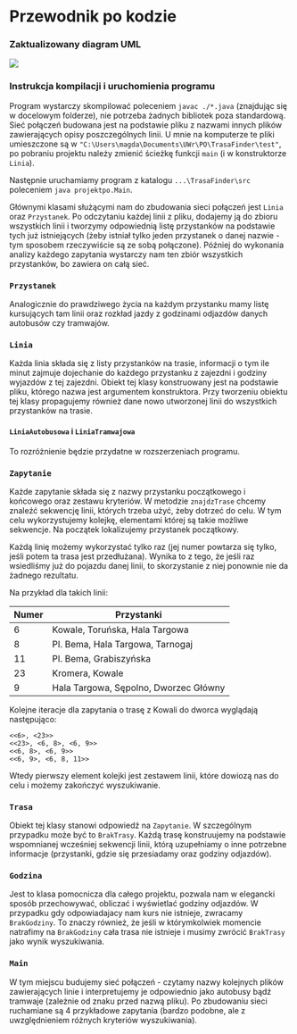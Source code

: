 # Przewodnik po kodzie

### Zaktualizowany diagram UML

![](https://i.imgur.com/sFSB91s.jpg)

### Instrukcja kompilacji i uruchomienia programu

Program wystarczy skompilować poleceniem `javac ./*.java` (znajdując się w docelowym folderze), nie potrzeba żadnych bibliotek poza standardową. Sieć połączeń budowana jest na podstawie pliku z nazwami innych plików zawierających opisy poszczególnych linii. U mnie na komputerze te pliki umieszczone są w `"C:\Users\magda\Documents\UWr\PO\TrasaFinder\test"`, po pobraniu projektu należy zmienić ścieżkę funkcji `main` (i w konstruktorze `Linia`).

Następnie uruchamiamy program z katalogu `...\TrasaFinder\src` poleceniem `java projektpo.Main`.

Głównymi klasami służącymi nam do zbudowania sieci połączeń jest `Linia` oraz `Przystanek`. Po odczytaniu każdej linii z pliku, dodajemy ją do zbioru wszystkich linii i tworzymy odpowiednią listę przystanków na podstawie tych już istniejących (żeby istniał tylko jeden przystanek o danej nazwie - tym sposobem rzeczywiście są ze sobą połączone). Później do wykonania analizy każdego zapytania wystarczy nam ten zbiór wszystkich przystanków, bo zawiera on całą sieć.

### `Przystanek`

Analogicznie do prawdziwego życia na każdym przystanku mamy listę kursujących tam linii oraz rozkład jazdy z godzinami odjazdów danych autobusów czy tramwajów.

### `Linia`

Każda linia składa się z listy przystanków na trasie, informacji o tym ile minut zajmuje dojechanie do każdego przystanku z zajezdni i godziny wyjazdów z tej zajezdni. Obiekt tej klasy konstruowany jest na podstawie pliku, którego nazwa jest argumentem konstruktora. Przy tworzeniu obiektu tej klasy propagujemy również dane nowo utworzonej linii do wszystkich przystanków na trasie.

#### `LiniaAutobusowa` i `LiniaTramwajowa`

To rozróżnienie będzie przydatne w rozszerzeniach programu.

### `Zapytanie`

Każde zapytanie składa się z nazwy przystanku początkowego i końcowego oraz zestawu kryteriów. W metodzie `znajdzTrase` chcemy znaleźć sekwencję linii, których trzeba użyć, żeby dotrzeć do celu. W tym celu wykorzystujemy kolejkę, elementami której są takie możliwe sekwencje. Na początek lokalizujemy przystanek początkowy.

Każdą linię możemy wykorzystać tylko raz (jej numer powtarza się tylko, jeśli potem ta trasa jest przedłużana). Wynika to z tego, że jeśli raz wsiedliśmy już do pojazdu danej linii, to skorzystanie z niej ponownie nie da żadnego rezultatu.

Na przykład dla takich linii:

| Numer    | Przystanki          |
| -------- | ------------------- |
| 6        | Kowale, Toruńska, Hala Targowa |
| 8        | Pl. Bema, Hala Targowa, Tarnogaj |
| 11       | Pl. Bema, Grabiszyńska |
| 23       | Kromera, Kowale |
| 9        | Hala Targowa, Sępolno, Dworzec Główny |

Kolejne iteracje dla zapytania o trasę z Kowali do dworca wyglądają następująco:
```
<<6>, <23>>
<<23>, <6, 8>, <6, 9>>
<<6, 8>, <6, 9>>
<<6, 9>, <6, 8, 11>>
```
Wtedy pierwszy element kolejki jest zestawem linii, które dowiozą nas do celu i możemy zakończyć wyszukiwanie.

### `Trasa`

Obiekt tej klasy stanowi odpowiedź na `Zapytanie`. W szczególnym przypadku może być to `BrakTrasy`. Każdą trasę konstruujemy na podstawie wspomnianej wcześniej sekwencji linii, którą uzupełniamy o inne potrzebne informacje (przystanki, gdzie się przesiadamy oraz godziny odjazdów).

### `Godzina`

Jest to klasa pomocnicza dla całego projektu, pozwala nam w elegancki sposób przechowywać, obliczać i wyświetlać godziny odjazdów. W przypadku gdy odpowiadajacy nam kurs nie istnieje, zwracamy `BrakGodziny`. To znaczy również, że jeśli w którymkolwiek momencie natrafimy na `BrakGodziny` cała trasa nie istnieje i musimy zwrócić `BrakTrasy` jako wynik wyszukiwania.

### `Main`

W tym miejscu budujemy sieć połączeń - czytamy nazwy kolejnych plików zawierających linie i interpretujemy je odpowiednio jako autobusy bądź tramwaje (zależnie od znaku przed nazwą pliku). Po zbudowaniu sieci ruchamiane są 4 przykładowe zapytania (bardzo podobne, ale z uwzględnieniem różnych kryteriów wyszukiwania).

